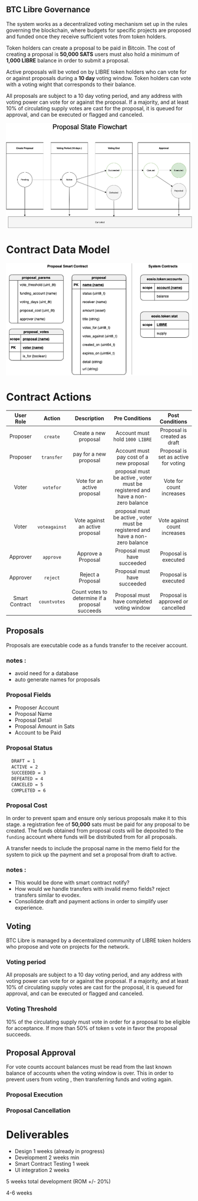 ## BTC Libre Governance

The system works as a decentralized voting mechanism set up in the rules governing the blockchain, where budgets for specific projects are proposed and funded once they receive sufficient votes from token holders.

Token holders can create a proposal to be paid in Bitcoin. The cost of creating a proposal is **50,000 SATS** users must also hold a minimum of **1,000 LIBRE** balance in order to submit a proposal.

Active proposals will be voted on by LIBRE token holders who can vote for or against proposals during a **10 day** voting window. Token holders can vote with a voting wight that corresponds to their balance.

All proposals are subject to a 10 day voting period, and any address with voting power can vote for or against the proposal. If a majority, and at least 10% of circulating supply votes are cast for the proposal, it is queued for approval, and can be executed or flagged and canceled.

![Governance Flow](docs/btc-libre-governance.png)

# Contract Data Model

![Data Model](docs/data-model.png)

# Contract Actions

|   User Role    |     Action     |                   Description                   |                                 Pre Conditions                                 |           Post Conditions            |
| :------------: | :------------: | :---------------------------------------------: | :----------------------------------------------------------------------------: | :----------------------------------: |
|    Proposer    |    `create`    |              Create a new proposal              |                         Account must hold `1000 LIBRE`                         |     Proposal is created as draft     |
|    Proposer    |   `transfer`    |             pay for a new proposal              |                    Account must pay cost of a new proposal                     | Proposal is set as active for voting |
|     Voter      |   `votefor`   |           Vote for an active proposal           | proposal must be active , voter must be registered and have a non-zero balance |       Vote for count increases       |
|     Voter      | `voteagainst` |         Vote against an active proposal         | proposal must be active , voter must be registered and have a non-zero balance |     Vote against count increases     |
|    Approver    |   `approve`    |               Approve a Proposal                |                          Proposal must have succeeded                          |         Proposal is executed         |
|    Approver    |    `reject`    |                Reject a Proposal                |                          Proposal must have succeeded                          |         Proposal is executed         |
| Smart Contract | `countvotes`  | Count votes to determine if a proposal succeeds |                   Proposal must have completed voting window                   |  Proposal is approved or cancelled   |

## Proposals

Proposals are executable code as a funds transfer to the receiver account.  


### notes :
- avoid need for a database 
- auto generate names for proposals

### Proposal Fields

- Proposer Account
- Proposal Name
- Proposal Detail
- Proposal Amount in Sats
- Account to be Paid

### Proposal Status

```
  DRAFT = 1
  ACTIVE = 2
  SUCCEEDED = 3
  DEFEATED = 4
  CANCELED = 5
  COMPLETED = 6
```

### Proposal Cost

In order to prevent spam and ensure only serious proposals make it to this stage. a registration fee of **50,000** sats must be paid for any proposal to be created. The funds obtained from proposal costs will be deposited to the `funding` account where funds will be distributed from for all proposals.

A transfer needs to include the proposal name in the memo field for the system to pick up the payment and set a proposal from draft to active.

### notes :

- This would be done with smart contract notify?
- How would we handle transfers with invalid memo fields? reject transfers similar to evodex.
- Consolidate draft and payment actions in order to simplify user experience.

## Voting

BTC Libre is managed by a decentralized community of LIBRE token holders who propose and vote on projects for the network.

### Voting period

All proposals are subject to a 10 day voting period, and any address with voting power can vote for or against the proposal. If a majority, and at least 10% of circulating supply votes are cast for the proposal, it is queued for approval, and can be executed or flagged and canceled.

### Voting Threshold

10% of the circulating supply must vote in order for a proposal to be eligible for acceptance. If more than 50% of token s vote in favor the proposal succeeds.

## Proposal Approval

For vote counts account balances must be read from the last known balance of accounts when the voting window is over. This in order to prevent users from voting , then transferring funds and voting again.

### Proposal Execution

### Proposal Cancellation

# Deliverables

- Design 1 weeks (already in progress)
- Development 2 weeks min
- Smart Contract Testing 1 week
- UI integration 2 weeks

5 weeks total development (ROM +/- 20%)

4-6 weeks
